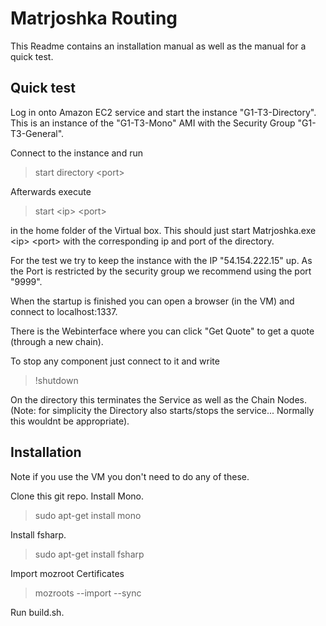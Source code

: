 # Matrjoshka Routing

This Readme contains an installation manual as well as the manual for a quick test.

## Quick test

Log in onto Amazon EC2 service and start the instance "G1-T3-Directory". This is an instance of the "G1-T3-Mono" AMI with the Security Group "G1-T3-General".

Connect to the instance and run 
> start directory \<port\>


Afterwards execute 
> start \<ip\> \<port\>

in the home folder of the Virtual box. This should just start Matrjoshka.exe \<ip\> \<port\> with the corresponding ip and port of the directory.

For the test we try to keep the instance with the IP "54.154.222.15" up. As the Port is restricted by the security group we recommend using the port "9999".

When the startup is finished you can open a browser (in the VM) and connect to localhost:1337.

There is the Webinterface where you can click "Get Quote" to get a quote (through a new chain).

To stop any component just connect to it and write
> !shutdown

On the directory this terminates the Service as well as the Chain Nodes. (Note: for simplicity the Directory also starts/stops the service... Normally this wouldnt be appropriate).

## Installation

Note if you use the VM you don't need to do any of these.

Clone this git repo.
Install Mono.
> sudo apt-get install mono

Install fsharp.
> sudo apt-get install fsharp

Import mozroot Certificates

> mozroots --import --sync

Run build.sh.
